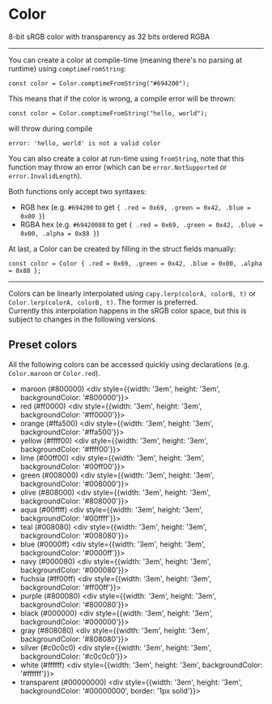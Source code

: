 # Color
8-bit sRGB color with transparency as 32 bits ordered RGBA

---

You can create a color at compile-time (meaning there's no parsing at runtime) using `comptimeFromString`:
```zig
const color = Color.comptimeFromString("#694200");
```

This means that if the color is wrong, a compile error will be thrown:
```zig
const color = Color.comptimeFromString("hello, world");
```
will throw during compile
```
error: 'hello, world' is not a valid color
```

You can also create a color at run-time using `fromString`, note that this function may throw an error (which can be `error.NotSupported` or `error.InvalidLength`).

Both functions only accept two syntaxes:
- RGB hex (e.g. `#694200` to get `{ .red = 0x69, .green = 0x42, .blue = 0x00 }`)
- RGBA hex (e.g. `#69420088` to get `{ .red = 0x69, .green = 0x42, .blue = 0x00, .alpha = 0x88 }`)

At last, a Color can be created by filling in the struct fields manually:
```zig
const color = Color { .red = 0x69, .green = 0x42, .blue = 0x00, .alpha = 0x88 };
```

---

Colors can be linearly interpolated using `capy.lerp(colorA, colorB, t)` or `Color.lerp(colorA, colorB, t)`.
The former is preferred.  
Currently this interpolation happens in the sRGB color space, but this is subject to changes in the following
versions.

## Preset colors

All the following colors can be accessed quickly using declarations (e.g. `Color.maroon` or `Color.red`).

- maroon (#800000) <div style={{width: '3em', height: '3em', backgroundColor: '#800000'}}></div>
- red (#ff0000) <div style={{width: '3em', height: '3em', backgroundColor: '#ff0000'}}></div>
- orange (#ffa500) <div style={{width: '3em', height: '3em', backgroundColor: '#ffa500'}}></div>
- yellow (#ffff00) <div style={{width: '3em', height: '3em', backgroundColor: '#ffff00'}}></div>
- lime (#00ff00) <div style={{width: '3em', height: '3em', backgroundColor: '#00ff00'}}></div>
- green (#008000) <div style={{width: '3em', height: '3em', backgroundColor: '#008000'}}></div>
- olive (#808000) <div style={{width: '3em', height: '3em', backgroundColor: '#808000'}}></div>
- aqua (#00ffff) <div style={{width: '3em', height: '3em', backgroundColor: '#00ffff'}}></div>
- teal (#008080) <div style={{width: '3em', height: '3em', backgroundColor: '#008080'}}></div>
- blue (#0000ff) <div style={{width: '3em', height: '3em', backgroundColor: '#0000ff'}}></div>
- navy (#000080) <div style={{width: '3em', height: '3em', backgroundColor: '#000080'}}></div>
- fuchsia (#ff00ff) <div style={{width: '3em', height: '3em', backgroundColor: '#ff00ff'}}></div>
- purple (#800080) <div style={{width: '3em', height: '3em', backgroundColor: '#800080'}}></div>
- black (#000000) <div style={{width: '3em', height: '3em', backgroundColor: '#000000'}}></div>
- gray (#808080) <div style={{width: '3em', height: '3em', backgroundColor: '#808080'}}></div>
- silver (#c0c0c0) <div style={{width: '3em', height: '3em', backgroundColor: '#c0c0c0'}}></div>
- white (#ffffff) <div style={{width: '3em', height: '3em', backgroundColor: '#ffffff'}}></div>
- transparent (#00000000) <div style={{width: '3em', height: '3em', backgroundColor: '#00000000', border: '1px solid'}}></div>